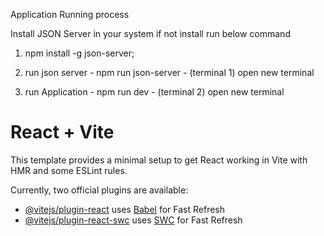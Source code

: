 Application Running  process


Install JSON Server in your system if not install  run below command
1. npm install -g json-server;

2. run json server - npm run json-server    -  (terminal 1) open new terminal
3. run Application -  npm run dev            - (terminal 2) open new terminal


# React + Vite

This template provides a minimal setup to get React working in Vite with HMR and some ESLint rules.

Currently, two official plugins are available:

- [@vitejs/plugin-react](https://github.com/vitejs/vite-plugin-react/blob/main/packages/plugin-react/README.md) uses [Babel](https://babeljs.io/) for Fast Refresh
- [@vitejs/plugin-react-swc](https://github.com/vitejs/vite-plugin-react-swc) uses [SWC](https://swc.rs/) for Fast Refresh
